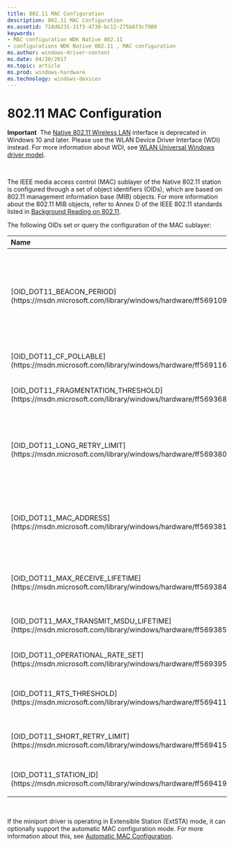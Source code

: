 ```yaml
---
title: 802.11 MAC Configuration
description: 802.11 MAC Configuration
ms.assetid: 718d6231-31f3-4730-bc12-275b8f3c7900
keywords:
- MAC configuration WDK Native 802.11
- configurations WDK Native 802.11 , MAC configuration
ms.author: windows-driver-content
ms.date: 04/20/2017
ms.topic: article
ms.prod: windows-hardware
ms.technology: windows-devices
---
```


# 802.11 MAC Configuration


**Important**  The [Native 802.11 Wireless LAN](native-802-11-wireless-lan4.md) interface is deprecated in Windows 10 and later. Please use the WLAN Device Driver Interface (WDI) instead. For more information about WDI, see [WLAN Universal Windows driver model](wifi-universal-driver-model.md).

 

The IEEE media access control (MAC) sublayer of the Native 802.11 station is configured through a set of object identifiers (OIDs), which are based on 802.11 management information base (MIB) objects. For more information about the 802.11 MIB objects, refer to Annex D of the IEEE 802.11 standards listed in [Background Reading on 802.11](background-reading-on-802-11.md).

The following OIDs set or query the configuration of the MAC sublayer:

<table>
<colgroup>
<col width="50%" />
<col width="50%" />
</colgroup>
<thead>
<tr class="header">
<th align="left">Name</th>
<th align="left">Description</th>
</tr>
</thead>
<tbody>
<tr class="odd">
<td align="left"><p>[OID_DOT11_BEACON_PERIOD](https://msdn.microsoft.com/library/windows/hardware/ff569109)</p></td>
<td align="left"><p>Sets or queries the time interval used by the 802.11 station for scheduling the transmission of 802.11 Beacon frames. This OID can only be set or queried when the 802.11 station is configured for operations within an independent basic service set (IBSS) network.</p>
<div class="alert">
<strong>Note</strong>  IBSS (Ad hoc) and SoftAP are deprecated. Starting with Windows 8.1 and Windows Server 2012 R2, use [Wi-Fi Direct](wi-fi-direct-miniport-initialization-and-configuration.md).
</div>
<div>
 
</div></td>
</tr>
<tr class="even">
<td align="left"><p>[OID_DOT11_CF_POLLABLE](https://msdn.microsoft.com/library/windows/hardware/ff569116)</p></td>
<td align="left"><p>Queries whether the 802.11 station supports the contention free (CF) access method and CF-poll frames.</p></td>
</tr>
<tr class="odd">
<td align="left"><p>[OID_DOT11_FRAGMENTATION_THRESHOLD](https://msdn.microsoft.com/library/windows/hardware/ff569368)</p></td>
<td align="left"><p>Sets or queries the maximum size, in bytes, of the MAC protocol data unit (MPDU) frame that the PHY can transmit.</p></td>
</tr>
<tr class="even">
<td align="left"><p>[OID_DOT11_LONG_RETRY_LIMIT](https://msdn.microsoft.com/library/windows/hardware/ff569380)</p></td>
<td align="left"><p>Queries the maximum number of retransmission attempts made by the 802.11 station for MAC service data unit (MSDU) packets with lengths greater than the request to send (RTS) threshold.</p>
<p>For more information about the RTS threshold, see [OID_DOT11_RTS_THRESHOLD](https://msdn.microsoft.com/library/windows/hardware/ff569411).</p></td>
</tr>
<tr class="odd">
<td align="left"><p>[OID_DOT11_MAC_ADDRESS](https://msdn.microsoft.com/library/windows/hardware/ff569381)</p></td>
<td align="left"><p>Queries the MAC address that the 802.11 station is currently using. This MAC address could either be the NIC's permanent address, which is queried through [OID_DOT11_PERMANENT_ADDRESS](https://msdn.microsoft.com/library/windows/hardware/ff569399), or a locally administered address.</p></td>
</tr>
<tr class="even">
<td align="left"><p>[OID_DOT11_MAX_RECEIVE_LIFETIME](https://msdn.microsoft.com/library/windows/hardware/ff569384)</p></td>
<td align="left"><p>Queries the maximum elapsed time, after the initial reception of a management protocol data unit (MPDU) fragment that the 802.11 station can wait, to receive all remaining fragments of the MSDU packet.</p></td>
</tr>
<tr class="odd">
<td align="left"><p>[OID_DOT11_MAX_TRANSMIT_MSDU_LIFETIME](https://msdn.microsoft.com/library/windows/hardware/ff569385)</p></td>
<td align="left"><p>Queries the maximum time that the 802.11 station can spend transmitting all MPDU fragments for an MSDU packet.</p></td>
</tr>
<tr class="even">
<td align="left"><p>[OID_DOT11_OPERATIONAL_RATE_SET](https://msdn.microsoft.com/library/windows/hardware/ff569395)</p></td>
<td align="left"><p>Sets or queries the rates at which the station can transmit data.</p></td>
</tr>
<tr class="odd">
<td align="left"><p>[OID_DOT11_RTS_THRESHOLD](https://msdn.microsoft.com/library/windows/hardware/ff569411)</p></td>
<td align="left"><p>Sets or queries the maximum length that an MPDU frame can have before the 802.11 station initiates the 802.11 request to send (RTS)/clear to send (CTS) handshake.</p></td>
</tr>
<tr class="even">
<td align="left"><p>[OID_DOT11_SHORT_RETRY_LIMIT](https://msdn.microsoft.com/library/windows/hardware/ff569415)</p></td>
<td align="left"><p>Queries the maximum number of retransmission attempts made by the 802.11 station for MSDU packets with lengths less than or equal to the RTS threshold.</p></td>
</tr>
<tr class="odd">
<td align="left"><p>[OID_DOT11_STATION_ID](https://msdn.microsoft.com/library/windows/hardware/ff569419)</p></td>
<td align="left"><p>Queries the identifier (ID) value that uniquely identifies the 802.11 station to a remote management platform.</p></td>
</tr>
</tbody>
</table>

 

If the miniport driver is operating in Extensible Station (ExtSTA) mode, it can optionally support the automatic MAC configuration mode. For more information about this, see [Automatic MAC Configuration](automatic-mac-configuration.md).

 

 





